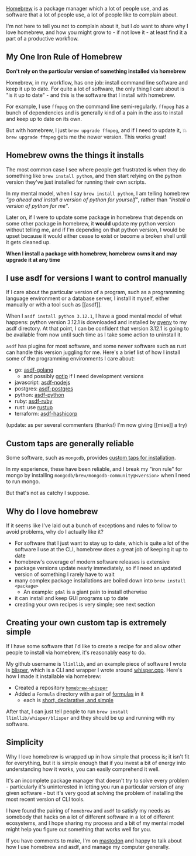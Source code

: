 [Homebrew](https://brew.sh/) is a package manager which a lot of people use, and as software that a lot of people use, a lot of people like to complain about.

I'm not here to tell you not to complain about it, but I _do_ want to share why I love homebrew, and how you might grow to - if not love it - at least find it a part of a productive workflow.
## My One Iron Rule of Homebrew

**Don't rely on the particular version of something installed via homebrew**

Homebrew, in my workflow, has one job: install command line software and keep it up to date. For quite a lot of software, the only thing I care about is "is it up to date" - and this is the software that I install with homebrew.

For example, I use `ffmpeg` on the command line semi-regularly. `ffmpeg` has a bunch of dependencies and is generally kind of a pain in the ass to install and keep up to date on its own.

But with homebrew, I just `brew upgrade ffmpeg`, and if I need to update it, 💥 `brew upgrade ffmpeg` gets me the newer version. This works great!

## Homebrew owns the things it installs

The most common case I see where people get frustrated is when they do something like `brew install python`, and then start relying on the python version they've just installed for running their own scripts.

In my mental model, when I say `brew install python`, I am telling homebrew _"go ahead and install a version of python for yourself"_, rather than _"install a version of python for me"_.

Later on, if I were to update some package in homebrew that depends on some other package in homebrew, it **would** update my python version without telling me, and if I'm depending on that python version, I would be upset because it would either cease to exist or become a broken shell until it gets cleaned up.

**When I install a package with homebrew, homebrew owns it and may upgrade it at any time**

## I use asdf for versions I want to control manually

If I care about the particular version of a program, such as a programming language environment or a database server, I install it myself, either manually or with a tool such as [[asdf]].

When I `asdf install python 3.12.1`, I have a good mental model of what happens: python version 3.12.1 is downloaded and installed by [pyenv](https://github.com/pyenv/pyenv/) to my asdf directory. At that point, I can be confident that version 3.12.1 is going to be available from now until such time as I take some action to uninstall it.

`asdf` has plugins for most software, and some newer software such as rust can handle this version juggling for me. Here's a brief list of how I install some of the programming environments I care about:

- go: [asdf-golang](https://github.com/asdf-community/asdf-golang) 
	- and possibly [gotip](https://pkg.go.dev/golang.org/dl/gotip) if I need development versions
- javascript: [asdf-nodejs](https://github.com/asdf-vm/asdf-nodejs)
- postgres: [asdf-postgres](https://github.com/smashedtoatoms/asdf-postgres)
- python: [asdf-python](https://github.com/asdf-community/asdf-python)
- ruby: [asdf-ruby](https://github.com/asdf-vm/asdf-ruby)
- rust: use [rustup](https://rustup.rs/)
- terraform: [asdf-hashicorp](https://github.com/asdf-community/asdf-hashicorp)

(update: as per several commenters (thanks!) I'm now giving [[mise]] a try)

## Custom taps are generally reliable

Some software, such as `mongodb`, provides [custom taps for installation](https://github.com/mongodb/homebrew-brew).

In my experience, these have been reliable, and I break my "iron rule" for mongo by installing `mongodb/brew/mongodb-community@<version>` when I need to run mongo.

But that's not as catchy I suppose.

## Why do I love homebrew

If it seems like I've laid out a bunch of exceptions and rules to follow to avoid problems, why do I actually like it?

- For software that I just want to stay up to date, which is quite a lot of the software I use at the CLI, homebrew does a great job of keeping it up to date
- homebrew's coverage of modern software releases is extensive
- package versions update nearly immediately, so if I need an updated version of something I rarely have to wait
- many complex package installations are boiled down into `brew install <package>`
	- An example: `gdal` is a giant pain to install otherwise
- it can install and keep GUI programs up to date
- creating your own recipes is very simple; see next section

## Creating your own custom tap is extremely simple

If I have some software that I'd like to create a recipe for and allow other people to install via homebrew, it's reasonably easy to do. 

My github username is `llimllib`, and an example piece of software I wrote is [blisper](https://github.com/llimllib/blisper), which is a CLI and wrapper I wrote around [whisper.cpp](https://github.com/ggerganov/whisper.cpp). Here's how I made it installable via homebrew:

- Created a repository [`homebrew-whisper`](https://github.com/llimllib/homebrew-whisper/)
- Added a `Formula` directory with a pair of [formulas](https://docs.brew.sh/Formula-Cookbook) in it
	- each is [short, declarative, and simple](https://github.com/llimllib/homebrew-whisper/blob/main/Formula/blisper.rb)

After that, I can just tell people to run `brew install llimllib/whisper/blisper` and they should be up and running with my software.
## Simplicity

Why I love homebrew is wrapped up in how simple that process is; it isn't fit for everything, but it is simple enough that if you invest a bit of energy into understanding how it works, you can easily comprehend it well.

It's an incomplete package manager that doesn't try to solve every problem - particularly it's uninterested in letting you run a particular version of any given software - but it's very good at solving the problem of installing the most recent version of CLI tools.

I have found the pairing of `homebrew` and `asdf` to satisfy my needs as somebody that hacks on a lot of different software in a lot of different ecosystems, and I hope sharing my process and a bit of my mental model might help you figure out something that works well for you.

If you have comments to make, I'm on [mastodon](https://elk.zone/hachyderm.io/@llimllib/112005194762232755) and happy to talk about how I use homebrew and asdf, and manage my computer generally.